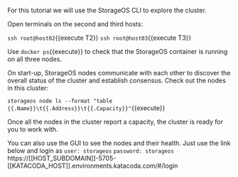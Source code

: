 For this tutorial we will use the StorageOS CLI to explore the cluster. 

Open terminals on the second and third hosts:

`ssh root@host02`{{execute T2}}
`ssh root@host03`{{execute T3}}

Use `docker ps`{{execute}} to check that the StorageOS container is running on all three nodes.

On start-up, StorageOS nodes communicate with each other to discover the overall
status of the cluster and establish consensus. Check out the nodes in this cluster:

`storageos node ls --format "table {{.Name}}\t{{.Address}}\t{{.Capacity}}"`{{execute}}

Once all the nodes in the cluster report a capacity, the cluster is ready for
you to work with.

You can also use the GUI to see the nodes and their health. Just use the link
below and login as `user: storageos` `password: storageos`
https://[[HOST_SUBDOMAIN]]-5705-[[KATACODA_HOST]].environments.katacoda.com/#/login


